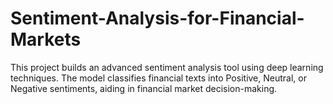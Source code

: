 # Sentiment-Analysis-for-Financial-Markets
This project builds an advanced sentiment analysis tool using deep learning techniques. The model classifies financial texts into Positive, Neutral, or Negative sentiments, aiding in financial market decision-making.
